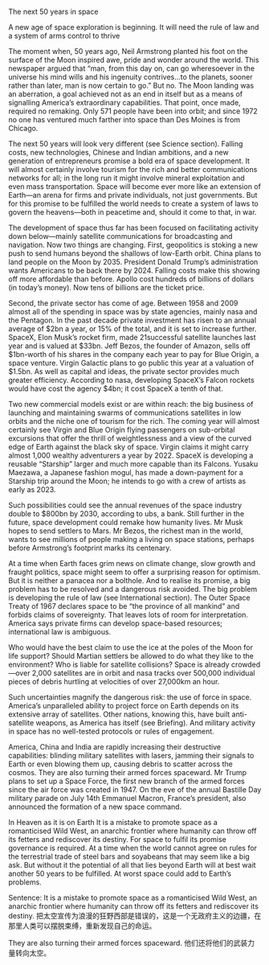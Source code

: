 The next 50 years in space

A new age of space exploration is beginning. It will need the rule of law and a system of arms control to thrive

The moment when, 50 years ago, Neil Armstrong planted his foot on the surface of the Moon inspired awe, pride and wonder around the world. This newspaper argued that “man, from this day on, can go wheresoever in the universe his mind wills and his ingenuity contrives…to the planets, sooner rather than later, man is now certain to go.” But no. The Moon landing was an aberration, a goal achieved not as an end in itself but as a means of signalling America’s extraordinary capabilities. That point, once made, required no remaking. Only 571 people have been into orbit; and since 1972 no one has ventured much farther into space than Des Moines is from Chicago.

The next 50 years will look very different (see Science section). Falling costs, new technologies, Chinese and Indian ambitions, and a new generation of entrepreneurs promise a bold era of space development. It will almost certainly involve tourism for the rich and better communications networks for all; in the long run it might involve mineral exploitation and even mass transportation. Space will become ever more like an extension of Earth—an arena for firms and private individuals, not just governments. But for this promise to be fulfilled the world needs to create a system of laws to govern the heavens—both in peacetime and, should it come to that, in war.

The development of space thus far has been focused on facilitating activity down below—mainly satellite communications for broadcasting and navigation. Now two things are changing. First, geopolitics is stoking a new push to send humans beyond the shallows of low-Earth orbit. China plans to land people on the Moon by 2035. President Donald Trump’s administration wants Americans to be back there by 2024. Falling costs make this showing off more affordable than before. Apollo cost hundreds of billions of dollars (in today’s money). Now tens of billions are the ticket price.

Second, the private sector has come of age. Between 1958 and 2009 almost all of the spending in space was by state agencies, mainly nasa and the Pentagon. In the past decade private investment has risen to an annual average of $2bn a year, or 15% of the total, and it is set to increase further. SpaceX, Elon Musk’s rocket firm, made 21successful satellite launches last year and is valued at $33bn. Jeff Bezos, the founder of Amazon, sells off $1bn-worth of his shares in the company each year to pay for Blue Origin, a space venture. Virgin Galactic plans to go public this year at a valuation of $1.5bn. As well as capital and ideas, the private sector provides much greater efficiency. According to nasa, developing SpaceX’s Falcon rockets would have cost the agency $4bn; it cost SpaceX a tenth of that.

Two new commercial models exist or are within reach: the big business of launching and maintaining swarms of communications satellites in low orbits and the niche one of tourism for the rich. The coming year will almost certainly see Virgin and Blue Origin flying passengers on sub-orbital excursions that offer the thrill of weightlessness and a view of the curved edge of Earth against the black sky of space. Virgin claims it might carry almost 1,000 wealthy adventurers a year by 2022. SpaceX is developing a reusable “Starship” larger and much more capable than its Falcons. Yusaku Maezawa, a Japanese fashion mogul, has made a down-payment for a Starship trip around the Moon; he intends to go with a crew of artists as early as 2023.

Such possibilities could see the annual revenues of the space industry double to $800bn by 2030, according to ubs, a bank. Still further in the future, space development could remake how humanity lives. Mr Musk hopes to send settlers to Mars. Mr Bezos, the richest man in the world, wants to see millions of people making a living on space stations, perhaps before Armstrong’s footprint marks its centenary.

At a time when Earth faces grim news on climate change, slow growth and fraught politics, space might seem to offer a surprising reason for optimism. But it is neither a panacea nor a bolthole. And to realise its promise, a big problem has to be resolved and a dangerous risk avoided. The big problem is developing the rule of law (see International section). The Outer Space Treaty of 1967 declares space to be “the province of all mankind” and forbids claims of sovereignty. That leaves lots of room for interpretation. America says private firms can develop space-based resources; international law is ambiguous.

Who would have the best claim to use the ice at the poles of the Moon for life support? Should Martian settlers be allowed to do what they like to the environment? Who is liable for satellite collisions? Space is already crowded—over 2,000 satellites are in orbit and nasa tracks over 500,000 individual pieces of debris hurtling at velocities of over 27,000km an hour.

Such uncertainties magnify the dangerous risk: the use of force in space. America’s unparalleled ability to project force on Earth depends on its extensive array of satellites. Other nations, knowing this, have built anti-satellite weapons, as America has itself (see Briefing). And military activity in space has no well-tested protocols or rules of engagement.

America, China and India are rapidly increasing their destructive capabilities: blinding military satellites with lasers, jamming their signals to Earth or even blowing them up, causing debris to scatter across the cosmos. They are also turning their armed forces spaceward. Mr Trump plans to set up a Space Force, the first new branch of the armed forces since the air force was created in 1947. On the eve of the annual Bastille Day military parade on July 14th Emmanuel Macron, France’s president, also announced the formation of a new space command.

In Heaven as it is on Earth
It is a mistake to promote space as a romanticised Wild West, an anarchic frontier where humanity can throw off its fetters and rediscover its destiny. For space to fulfil its promise governance is required. At a time when the world cannot agree on rules for the terrestrial trade of steel bars and soyabeans that may seem like a big ask. But without it the potential of all that lies beyond Earth will at best wait another 50 years to be fulfilled. At worst space could add to Earth’s problems.

Sentence:
It is a mistake to promote space as a romanticised Wild West, an anarchic frontier where humanity can throw off its fetters and rediscover its destiny.
把太空宣传为浪漫的狂野西部是错误的，这是一个无政府主义的边疆，在那里人类可以摆脱束缚，重新发现自己的命运。

They are also turning their armed forces spaceward.
他们还将他们的武装力量转向太空。